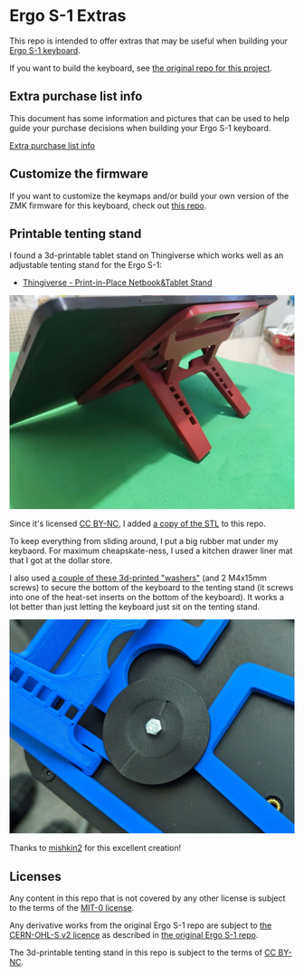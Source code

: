 # Ergo S-1 Extras

This repo is intended to offer extras that may be useful when building your [Ergo S-1 keyboard](https://github.com/wizarddata/Ergo-S-1).

If you want to build the keyboard, see [the original repo for this project](https://github.com/wizarddata/Ergo-S-1).

## Extra purchase list info

This document has some information and pictures that can be used to help guide your purchase decisions when building your Ergo S-1 keyboard.

[Extra purchase list info](https://github.com/arcanemachine/Ergo-S-1/blob/main/extra-purchase-list-info.md)

## Customize the firmware

If you want to customize the keymaps and/or build your own version of the ZMK firmware for this keyboard, check out [this repo](https://github.com/arcanemachine/zmk-ergo-s-1).

## Printable tenting stand

I found a 3d-printable tablet stand on Thingiverse which works well as an adjustable tenting stand for the Ergo S-1:

- [Thingiverse - Print-in-Place Netbook&Tablet Stand](https://www.thingiverse.com/thing:4861555)

![Image of tenting stand](Images/tenting-stand.jpg)

Since it's licensed [CC BY-NC](https://creativecommons.org/licenses/by-nc/4.0/), I added [a copy of the STL](https://github.com/arcanemachine/Ergo-S-1/blob/main/STL/tenting-stand.stl) to this repo.

To keep everything from sliding around, I put a big rubber mat under my keybaord. For maximum cheapskate-ness, I used a kitchen drawer liner mat that I got at the dollar store.

I also used [a couple of these 3d-printed "washers"](https://github.com/arcanemachine/Ergo-S-1/blob/main/STL/tenting-stand-mount.stl) (and 2 M4x15mm screws) to secure the bottom of the keyboard to the tenting stand (it screws into one of the heat-set inserts on the bottom of the keyboard). It works a lot better than just letting the keyboard just sit on the tenting stand.

![Image of tenting stand washer](Images/tenting-stand-washer-usage.jpg)

Thanks to [mishkin2](https://www.thingiverse.com/mishkin2/designs) for this excellent creation!

## Licenses

Any content in this repo that is not covered by any other license is subject to the terms of the [MIT-0 license](https://github.com/arcanemachine/Ergo-S-1/blob/main/LICENSE).

Any derivative works from the original Ergo S-1 repo are subject to [the CERN-OHL-S v2 licence](https://spdx.org/licenses/CERN-OHL-S-2.0.html) as described in [the original Ergo S-1 repo](https://github.com/wizarddata/Ergo-S-1/commit/58e50b198b7f7b34e3af4004d18da98f1de46546#diff-fd715bfdd30476d39e0594585a4c7730567b89caf4fce2f8d88e4f4b1bb5ec4e).

The 3d-printable tenting stand in this repo is subject to the terms of [CC BY-NC](https://creativecommons.org/licenses/by-nc/4.0/).
